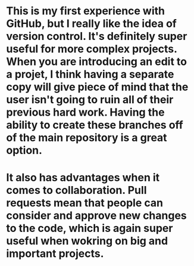 # This is my first experience with GitHub, but I really like the idea of version control. It's definitely super useful for more complex projects. When you are introducing an edit to a projet, I think having a separate copy will give piece of mind that the user isn't going to ruin all of their previous hard work. Having the ability to create these branches off of the main repository is a great option.

# It also has advantages when it comes to collaboration. Pull requests mean that people can consider and approve new changes to the code, which is again super useful when wokring on big and important projects.
